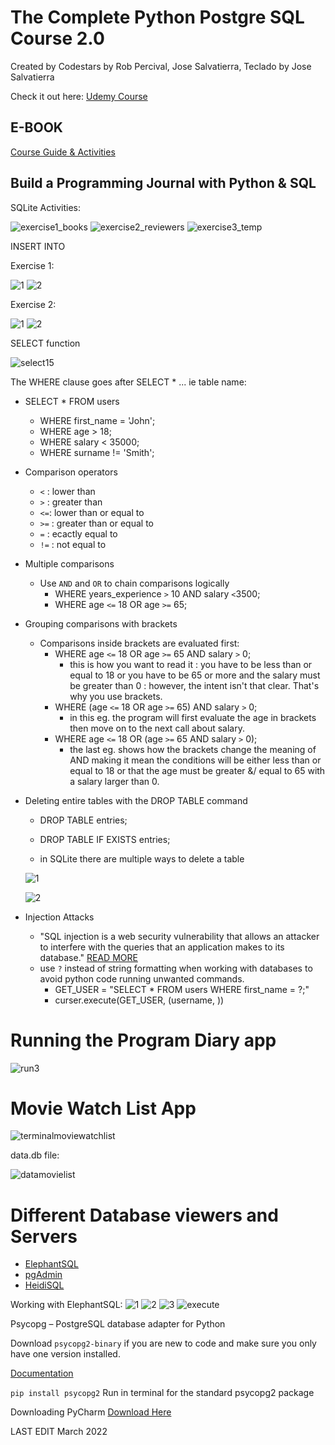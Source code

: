 # The Complete Python Postgre SQL Course 2.0
Created by Codestars by Rob Percival, Jose Salvatierra, Teclado by Jose Salvatierra

Check it out here: [Udemy Course](https://www.udemy.com/course/complete-python-postgresql-database-course/)

## E-BOOK 
[Course Guide & Activities](https://pysql.tecladocode.com)


## Build a Programming Journal with Python & SQL

SQLite Activities: 

![exercise1_books](https://user-images.githubusercontent.com/83961643/151131755-43587f1b-2006-4d05-9322-0ffff6415361.jpeg)
![exercise2_reviewers](https://user-images.githubusercontent.com/83961643/151131778-2a84c4ac-c585-45ef-9827-e7c045020b9d.jpeg)
![exercise3_temp](https://user-images.githubusercontent.com/83961643/151131788-c27bdb03-8733-430e-8278-812d5c82b3d5.jpeg)

INSERT INTO 

Exercise 1:

![1](https://user-images.githubusercontent.com/83961643/151775135-8adeaeaf-93b0-46b3-99a7-b34632831ca7.jpeg)
![2](https://user-images.githubusercontent.com/83961643/151775155-8994d74b-e43e-4de6-a56e-6b6e7f2fbc73.jpeg)

Exercise 2:

![1](https://user-images.githubusercontent.com/83961643/151790336-be531890-f9eb-4830-8d3e-42a1195f4f06.jpeg)
![2](https://user-images.githubusercontent.com/83961643/151790322-ca27e9fb-7d09-437e-a2b0-38ba6f55f144.jpeg)


SELECT function

![select15](https://user-images.githubusercontent.com/83961643/153846585-af33c82b-7eec-43b6-bfee-8525c84875df.jpeg)


The WHERE clause goes after SELECT * ... ie table name:

- SELECT * FROM users
    - WHERE first_name = 'John';
    - WHERE age > 18;
    - WHERE salary < 35000;
    - WHERE surname != 'Smith';

- Comparison operators
    - `<` : lower than
    - `>` : greater than
    - `<=`: lower than or equal to 
    - `>=` : greater than or equal to 
    - `=` : ecactly equal to 
    - `!=` : not equal to 

- Multiple comparisons 
    - Use `AND` and `OR` to chain comparisons logically
        - WHERE years_experience `>` 10 AND salary `<`3500;
        - WHERE age `<=` 18 OR age `>=` 65;

- Grouping comparisons with brackets
    - Comparisons inside brackets are evaluated first:
        - WHERE age `<=` 18 OR age `>=` 65 AND salary `>` 0;
            - this is how you want to read it : you have to be less than or equal to 18 or you have to be 65 or more and the salary must be greater than 0 : however, the intent isn't that clear. That's why you use brackets. 
        - WHERE (age `<=` 18 OR age `>=` 65) AND salary `>` 0;
            - in this eg. the program will first evaluate the age in brackets then move on to the next call about salary. 
        - WHERE age `<=` 18 OR (age `>=` 65 AND salary `>` 0);
            - the last eg. shows how the brackets change the meaning of AND making it mean the conditions will be either less than or equal to 18 or that the age must be greater &/ equal to 65 with a salary larger than 0. 


- Deleting entire tables with the DROP TABLE command 
    - DROP TABLE entries;
    - DROP TABLE IF EXISTS entries;

    - in SQLite there are multiple ways to delete a table 
    
    ![1](https://user-images.githubusercontent.com/83961643/154542042-c7b89ac5-eb89-4bb3-b079-9320f7e2064d.png)

    ![2](https://user-images.githubusercontent.com/83961643/154542044-34ce1bcb-1775-4145-bb71-788fcffd3e4f.png)

- Injection Attacks 
    - "SQL injection is a web security vulnerability that allows an attacker to interfere with the queries that an application makes to its database." [READ MORE](https://portswigger.net/web-security/sql-injection)
    - use `?` instead of string formatting when working with databases to avoid python code running unwanted commands. 
        - GET_USER = "SELECT * FROM users WHERE first_name = ?;"
        - curser.execute(GET_USER, (username, ))

# Running the Program Diary app 

![run3](https://user-images.githubusercontent.com/83961643/154639582-41952397-0974-4f72-82a8-837264ce091e.jpeg)


# Movie Watch List App

![terminalmoviewatchlist](https://user-images.githubusercontent.com/83961643/154694260-30bd7496-f2ce-47fe-be15-72c37153d5ff.jpeg)

data.db file:

![datamovielist](https://user-images.githubusercontent.com/83961643/154804371-87fbda2b-a15f-43a4-af37-8642436b999b.jpeg)


# Different Database viewers and Servers
- [ElephantSQL](https://www.elephantsql.com)
- [pgAdmin](https://www.pgadmin.org)
- [HeidiSQL](www.heidisql.com)  


Working with ElephantSQL:
![1](https://user-images.githubusercontent.com/83961643/157055356-bf02a134-2646-4e97-a637-0ff39c834054.jpeg)
![2](https://user-images.githubusercontent.com/83961643/157055431-ddd1e2c4-a3d7-47eb-bf28-cfd1e4d09849.jpeg)
![3](https://user-images.githubusercontent.com/83961643/157055823-98a88ebf-5387-4157-86f7-c38789c969ee.jpeg)
![execute](https://user-images.githubusercontent.com/83961643/157055840-db0dd2a5-6957-4e0e-9d36-a74d67b9242d.jpeg)


Psycopg 
– PostgreSQL database adapter for Python

Download `psycopg2-binary` if you are new to code and make sure you only have one version installed. 

[Documentation](https://www.psycopg.org/docs/)

`pip install psycopg2` Run in terminal for the standard psycopg2 package

Downloading PyCharm [Download Here](https://www.jetbrains.com/pycharm/promo/?source=google&medium=cpc&campaign=14124132465&gclid=Cj0KCQiA95aRBhCsARIsAC2xvfxIi8WJsJqdF5idc6aPVxEOPPtFQDonuRzjD2_qyPzOS04LHax6jPwaAiraEALw_wcB)

LAST EDIT March 2022
